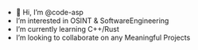 - 👋 Hi, I’m @code-asp
- I’m interested in OSINT & SoftwareEngineering
- I’m currently learning C++/Rust
- I’m looking to collaborate on any Meaningful Projects


<!---
code-asp/code-asp is a ✨ special ✨ repository because its `README.md` (this file) appears on your GitHub profile.
You can click the Preview link to take a look at your changes.
--->
